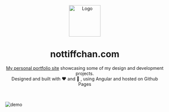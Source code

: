<div align="center">
  <img alt="Logo" src="https://raw.githubusercontent.com/nottiffchan/nottiffchan.github.io/dev/src/assets/girlV2.png" width="100" />
</div>
<h1 align="center">
  nottiffchan.com
</h1>

<div align="center">
 <a href="https://nottiffchan.com">My personal portfolio site</a> showcasing some of my design and development projects.<br>
  Designed and built with ❤ and 🎵 , using Angular and hosted on Github Pages
</div>
<br><br>

![demo](https://raw.githubusercontent.com/nottiffchan/nottiffchan.github.io/dev/src/assets/demo_ss.png)
